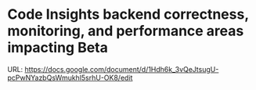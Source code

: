 # Code Insights backend correctness, monitoring, and performance areas impacting Beta

URL: https://docs.google.com/document/d/1Hdh6k_3vQeJtsugU-pcPwNYazbQsWmukhl5srhU-OK8/edit
